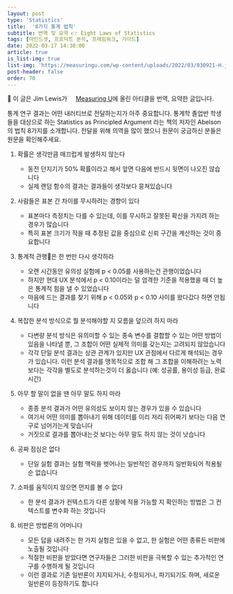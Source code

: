 ```yaml
---
layout: post
type: 'Statistics'
title:  '8가지 통계 법칙'
subtitle: 번역 및 요약 👉 Eight Laws of Statistics
tags: [마인드셋, 프로덕트 분석, 프레임워크, 가이드]
date: 2022-03-17 14:30:00
article: true
is_list-img: true
list-img: 'https://measuringu.com/wp-content/uploads/2022/03/030921-H.jpg'
post-header: false
order: 70
---
```


<p class="text-gray">
 🔗 이 글은 Jim Lewis가 <a href='https://measuringu.com/abelsons-laws/' target='blank' rel='nofollow' id='outlink1' onclick='clickedOutlink(outlink1)'><img src='https://www.google.com/s2/favicons?sz=64&domain=https://measuringu.com/abelsons-laws/' style='display:inline; height: 1em; position: relative; bottom: -2px; margin-right: 2px;'>Measuring U</a>에 올린 아티클을 번역, 요약한 글입니다.
</p>

통계 연구 결과는 어떤 내러티브로 전달하는지가 아주 중요합니다. 통계학 졸업반 학생들을 대상으로 하는 Statistics as Principled Argument 라는 책의 저자인 Abelson의 법칙 8가지를 소개합니다. 전달을 위해 의역을 많이 했으니 원문이 궁금하신 분들은 원문을 확인해주세요.

1. 확률은 생각만큼 매끄럽게 발생하지 않는다
   - 동전 던지기가 50% 확률이라고 해서 앞면 다음에 반드시 뒷면이 나오진 않습니다
   - 실제 랜덤 함수의 결과는 결과들이 생각보다 뭉쳐있습니다

2. 사람들은 표본 간 차이를 무시하려는 경향이 있다
   - 표본마다 측정치는 다를 수 있는데, 이를 무시하고 잘못된 확신을 가지려 하는 경우가 많습니다
   - 특히 표본 크기가 작을 때 추정된 값을 중심으로 신뢰 구간을 계산하는 것이 중요합니다

3. 통계적 관행은 한 번만 다시 생각하라
   - 오랜 시간동안 유의성 실험에 p < 0.05를 사용하는건 관행이었습니다
   - 하지만 현대 UX 분석에서 p < 0.10이라는 덜 엄격한 기준을 적용했을 때 더 높은 통계적 힘을 낼 수 있었습니다
   - 마음에 드는 결과를 찾기 위해 p < 0.05와 p < 0.10 사이를 왔다갔다 하면 안됩니다

4. 복잡한 분석 방식으로 뭘 분석해야할 지 모름을 덮으려 하지 마라
   - 다변량 분석 방식은 유의미할 수 있는 종속 변수를 결합할 수 있는 어떤 방법이 있음을 나타낼 뿐, 그 조합이 어떤 실제적 의미를 갖는지는 고려되지 않았습니다
   - 각각 단일 분석 결과는 상관 관계가 있지만 UX 관점에서 다르게 해석되는 경우가 있습니다. 이런 분석 결과를 맹목적으로 조합 해 그 조합을 이해하려는 노력보다는 각각을 별도로 분석하는것이 더 옳습니다 (예: 성공률, 용이성 등급, 완료 시간)

5. 아무 할 말이 없을 땐 아무 말도 하지 마라
   - 종종 분석 결과가 어떤 유의성도 보이지 않는 경우가 있을 수 있습니다
   - 여기서 어떤 의미를 뽑아내기 위해 데이터를 이리 저리 쥐어짜기 보다는 다음 연구로 넘어가는게 맞습니다
   - 거짓으로 결과를 뽑아내는것 보다는 아무 말도 하지 않는 것이 낫습니다

6. 공짜 점심은 없다
   - 단일 실험 결과는 실험 맥락을 벗어나는 일반적인 경우까지 일반화되어 적용될 순 없습니다

7. 소파를 움직이지 않으면 먼지를 볼 수 없다
   - 한 분석 결과가 컨텍스트가 다른 상황에 적용 가능할 지 확인하는 방법은 그 컨텍스트를 변수화 하는 것입니다

8. 비판은 방법론의 어머니다
   - 모든 답을 내려주는 한 가지 실험은 있을 수 없고, 한 실험은 어떤 종류든 비판에 노출될 것입니다
   - 적절한 비판을 받았다면 연구자들은 그러한 비판을 극복할 수 있는 추가적인 연구를 수행하게 될 것입니다
   - 이런 결과로 기존 일반론이 지지되거나, 수정되거나, 파기되기도 하며, 새로운 일반론이 등장하기도 합니다